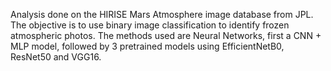 Analysis done on the HIRISE Mars Atmosphere image database from JPL. The objective is to use binary image classification to identify frozen atmospheric photos. The methods used are Neural Networks, first a CNN + MLP model, followed by 3 pretrained models using EfficientNetB0, ResNet50 and VGG16.               
